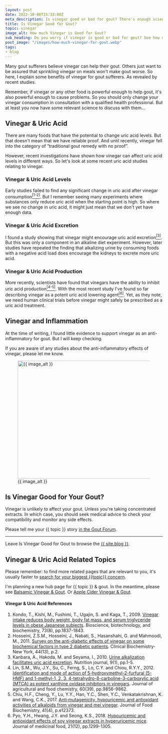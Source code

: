 ```yaml
---
layout: post
date: 2022-10-06T15:33:00Z
meta_description: Is vinegar good or bad for gout? There's enough science to say it isn't bad. But how good depends on how you and your doctor use vinegar in your recovery plan.
title: Is Vinegar Good for Gout?
topic: vinegar
image_alt: How much Vinegar is Good for Gout?
sub_heading: Do you worry if vinegar is good or bad for gout? See how different vinegars affect uric acid.
post_image: "/images/how-much-vinegar-for-gout.webp"
tags:
- blog
---
```


<p>Many gout sufferers believe vinegar can help their gout. Others just want to be assured that sprinkling vinegar on meals won't make gout worse. So here, I explain some benefits of vinegar for gout sufferers. As revealed by recent studies.</p>
<p>Remember, if vinegar or any other food is powerful enough to help gout, it's also powerful enough to cause problems. So you should only change your vinegar consumption in consultation with a qualified health professional. But at least you now have some relevant science to discuss with them…</p>
<h2 id="uricacid">Vinegar &amp; Uric Acid</h2>
<p>There are many foods that have the potential to change uric acid levels. But that doesn't mean that we have reliable proof. And until recently, vinegar fell into the category of “traditional gout remedy with no proof”.</p>
<p>However, recent investigations have shown how vinegar can affect uric acid levels in different ways. So let's look at some recent uric acid studies relating to vinegar.</p>
<h3 id="levels">Vinegar &amp; Uric Acid Levels</h3>
<p>Early studies failed to find any significant change in uric acid after vinegar consumption<a href="#ref1"><sup>[1-2]</sup></a>. But I remember seeing many experiments where substances only reduce uric acid when the starting point is high. So where we see no change in uric acid, it might just mean that we don't yet have enough data.</p>
<h3 id="excretion">Vinegar &amp; Uric Acid Excretion</h3>
<p>I found a study showing that vinegar might encourage uric acid excretion<a href="#ref3"><sup>[3]</sup></a>. But this was only a component in an alkaline diet experiment. However, later studies have repeated the finding that alkalizing urine by consuming foods with a negative acid load does encourage the kidneys to excrete more uric acid.</p>
<h3 id="production">Vinegar &amp; Uric Acid Production</h3>
<p>More recently, scientists have found that vinegars have the ability to inhibit uric acid production<a href="#ref4"><sup>[4-5]</sup></a>. With the most recent study I've found so far describing vinegar as a potent uric acid lowering agent<a href="#ref6"><sup>[6]</sup></a>. Yet, as they note, we need human clinical trials before vinegar might safely be prescribed as a uric acid treatment.</p>
<h2 id="inflammation">Vinegar and Inflammation</h2>
<p>At the time of writing, I found little evidence to support vinegar as an anti-inflammatory for gout. But I will keep checking.</p>
<p>If you are aware of any studies about the anti-inflammatory effects of vinegar, please let me know.</p>
<figure id="image" class="inner">
<img src="{{ post_image }}" alt="{{ image_alt }}"  width="610" height="377">
  <figcaption>{{ image_alt }}</figcaption>
</figure>
<h2 id="next">Is Vinegar Good for Your Gout?</h2>

Vinegar is unlikely to affect your gout. Unless you're taking concentrated extracts. In which case, you should seek medical advice to check your compatibility and monitor any side effects.

Please tell me your {{ topic }} story <a href="https://links.goutpal.com/p/goutpal-links-gout-discussions?a=888958067">in the Gout Forum</a>.

<hr>
Leave Is Vinegar Good for Gout to browse the <a href="/blog">{{ site.blog }}</a>.

<h2 id="related">Vinegar & Uric Acid Related Topics</h2>
<p>Please remember: to find more related pages that are relevant to you, it's usually faster to <a href="https://cse.google.com/cse?cof=FORID:0&cx=partner-pub-4857169685716700:9780732506#gsc.tab=0">search for your biggest {{topic}} concern</a>.<br>
</p>
<p>I'm planning a new hub page for {{ topic }} & gout. In the meantime, please see <a href="/blog/balsamic-vinegar-and-gout/">Balsamic Vinegar & Gout</a>. Or <a href="/3170/what-is-gout-3-the-apple-cider-vinegar-myth/">Apple Cider Vinegar & Gout</a>.</p>

<h4 id="refs">Vinegar & Uric Acid References</h4>
<ol>
	<li id="ref1">Kondo, T., Kishi, M., Fushimi, T., Ugajin, S. and Kaga, T., 2009. <a href="https://goutpal.info/blog/vinegar-uric-acid/#uricacid">Vinegar intake reduces body weight, body fat mass, and serum triglyceride levels in obese Japanese subjects</a>. Bioscience, biotechnology, and biochemistry, 73(8), pp.1837-1843.</li>
	<li id="ref2">Hosseini, Z.S.M., Hosseini, J., Nabati, S., Hasanshahi, G. and Mahmoodi, M., 2011. <a href="https://goutpal.info/blog/vinegar-uric-acid/#uricacid">Survey on the anti-diabetic effects of vinegar on some biochemical factors in type 2 diabetic patients</a>. Clinical Biochemistry-New York, 44(13), p.2.</li>
	<li id="ref3">Kanbara, A., Hakoda, M. and Seyama, I., 2010. <a href="https://goutpal.info/blog/vinegar-uric-acid/#alkalizing">Urine alkalization facilitates uric acid excretion</a>. Nutrition journal, 9(1), pp.1-5.</li>
	<li id="ref4">Lin, S.M., Wu, J.Y., Su, C., Ferng, S., Lo, C.Y. and Chiou, R.Y.Y., 2012. <a href="https://goutpal.info/blog/vinegar-uric-acid/#inhibit">Identification and mode of action of 5-hydroxymethyl-2-furfural (5-HMF) and 1-methyl-1, 2, 3, 4-tetrahydro-β-carboline-3-carboxylic acid (MTCA) as potent xanthine oxidase inhibitors in vinegars</a>. Journal of agricultural and food chemistry, 60(39), pp.9856-9862.</li>
	<li id="ref5">Chiu, H.F., Cheng, Y., Lu, Y.Y., Han, Y.C., Shen, Y.C., Venkatakrishnan, K. and Wang, C.K., 2017. <a href="https://goutpal.info/blog/vinegar-uric-acid/#plum">Anti‐mutagenicity, hypouricemic and antioxidant activities of alkaloids from vinegar and mei vinegar</a>. Journal of Food Biochemistry, 41(4), p.e12373.</li>
	<li id="ref6">Pyo, Y.H., Hwang, J.Y. and Seong, K.S., 2018. <a href="https://goutpal.info/blog/vinegar-uric-acid/#soy">Hypouricemic and antioxidant effects of soy vinegar extracts in hyperuricemic mice</a>. Journal of medicinal food, 21(12), pp.1299-1305.</li>
</ol>